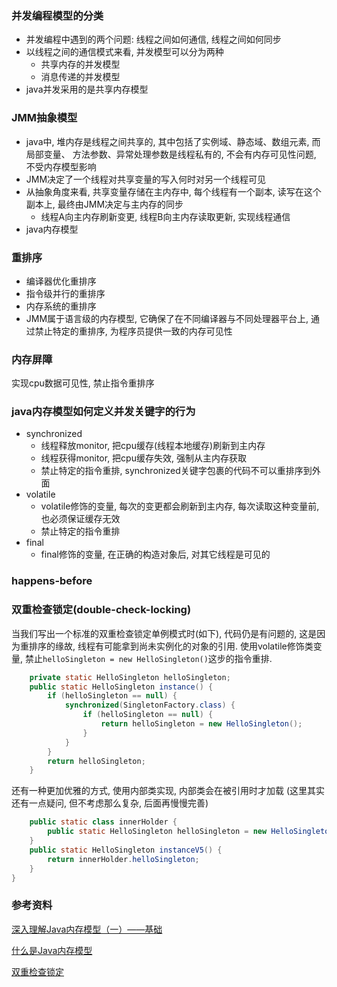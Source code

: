 ### 并发编程模型的分类
* 并发编程中遇到的两个问题: 线程之间如何通信, 线程之间如何同步
* 以线程之间的通信模式来看, 并发模型可以分为两种
  * 共享内存的并发模型
  * 消息传递的并发模型
* java并发采用的是共享内存模型
### JMM抽象模型
* java中, 堆内存是线程之间共享的, 其中包括了实例域、静态域、数组元素, 而局部变量、
方法参数、异常处理参数是线程私有的, 不会有内存可见性问题, 不受内存模型影响
* JMM决定了一个线程对共享变量的写入何时对另一个线程可见
* 从抽象角度来看, 共享变量存储在主内存中, 每个线程有一个副本, 读写在这个副本上, 最终由JMM决定与主内存的同步
  * 线程A向主内存刷新变更, 线程B向主内存读取更新, 实现线程通信
* java内存模型
### 重排序
* 编译器优化重排序
* 指令级并行的重排序
* 内存系统的重排序
* JMM属于语言级的内存模型, 它确保了在不同编译器与不同处理器平台上, 通过禁止特定的重排序, 为程序员提供一致的内存可见性
### 内存屏障
实现cpu数据可见性, 禁止指令重排序
### java内存模型如何定义并发关键字的行为
* synchronized
  * 线程释放monitor, 把cpu缓存(线程本地缓存)刷新到主内存
  * 线程获得monitor, 把cpu缓存失效, 强制从主内存获取
  * 禁止特定的指令重排, synchronized关键字包裹的代码不可以重排序到外面
* volatile
  * volatile修饰的变量, 每次的变更都会刷新到主内存, 每次读取这种变量前, 也必须保证缓存无效
  * 禁止特定的指令重排
* final
  * final修饰的变量, 在正确的构造对象后, 对其它线程是可见的
### happens-before
### 双重检查锁定(double-check-locking)
当我们写出一个标准的双重检查锁定单例模式时(如下), 代码仍是有问题的, 这是因为重排序的缘故, 
线程有可能拿到尚未实例化的对象的引用. 
使用volatile修饰类变量, 禁止`helloSingleton = new HelloSingleton()`这步的指令重排.
```java
    private static HelloSingleton helloSingleton;
    public static HelloSingleton instance() {
        if (helloSingleton == null) {
            synchronized(SingletonFactory.class) {
                if (helloSingleton == null) {
                    return helloSingleton = new HelloSingleton();
                }
            }
        }
        return helloSingleton;
    }
```
还有一种更加优雅的方式, 使用内部类实现, 内部类会在被引用时才加载
(这里其实还有一点疑问, 但不考虑那么复杂, 后面再慢慢完善)
```java
    public static class innerHolder {
        public static HelloSingleton helloSingleton = new HelloSingleton();
    }
    public static HelloSingleton instanceV5() {
        return innerHolder.helloSingleton;
    }
}
```

### 参考资料
[深入理解Java内存模型（一）——基础](http://www.infoq.com/cn/articles/java-memory-model-1)

[什么是Java内存模型](https://mp.weixin.qq.com/s?__biz=MzIwMzY1OTU1NQ==&mid=2247484020&idx=1&sn=a6ba310fdafd6daa5a9b131eba697696&chksm=96cd4238a1bacb2e36c68c3490cb11ad1d61135cbc179118d1083a42d3c6e73aeebd86835940&scene=0&key=68df68e89e41b5df774778d4e71d8f91b943c86590830dc737b3e7ef7bbdf9bf85c30f566d69d896ae2ced1630b1693ae05f0c4aa35bbd49857c29f35e815c5036242c82be8c0dd6e1f945a811ce463f&ascene=0&uin=MTE1MjE2MjcwMQ%3D%3D&devicetype=iMac+MacBookPro12%2C1+OSX+OSX+10.12.4+build(16E195)&version=12020810&nettype=WIFI&lang=zh_CN&fontScale=100&pass_ticket=5y0Ozaj%2BDHEYLIX6OxIvmjFD7%2BypKSOCNOEwinUTjnb6NEejNw2KofPlDmiDeSJz)

[双重检查锁定](https://zh.wikipedia.org/wiki/%E5%8F%8C%E9%87%8D%E6%A3%80%E6%9F%A5%E9%94%81%E5%AE%9A%E6%A8%A1%E5%BC%8F)